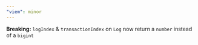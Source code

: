 ```yaml
---
"viem": minor
---
```


**Breaking:** `logIndex` & `transactionIndex` on `Log` now return a `number` instead of a `bigint`
